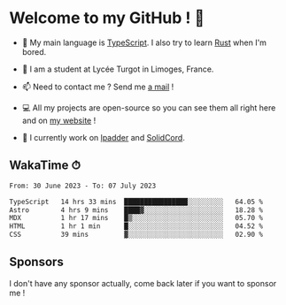 # Welcome to my GitHub ! 🌃

- 🔭 My main language is [TypeScript](https://www.typescriptlang.org/). I also try to learn [Rust](https://www.rust-lang.org/) when I'm bored. 

- 🌱 I am a student at Lycée Turgot in Limoges, France.

- 📫 Need to contact me ? Send me <a href="mailto:mikkel@milescode.dev">a mail</a> !

- 💻 All my projects are open-source so you can see them all right here and on <a href="https://www.vexcited.ml">my website</a> !

- 👀 I currently work on [lpadder](https://github.com/Vexcited/lpadder) and [SolidCord](https://github.com/Vexcited/SolidCord).

## WakaTime ⏱

<!--START_SECTION:waka-->

```txt
From: 30 June 2023 - To: 07 July 2023

TypeScript   14 hrs 33 mins  ████████████████░░░░░░░░░   64.05 %
Astro        4 hrs 9 mins    ████▓░░░░░░░░░░░░░░░░░░░░   18.28 %
MDX          1 hr 17 mins    █▒░░░░░░░░░░░░░░░░░░░░░░░   05.70 %
HTML         1 hr 1 min      █░░░░░░░░░░░░░░░░░░░░░░░░   04.52 %
CSS          39 mins         ▓░░░░░░░░░░░░░░░░░░░░░░░░   02.90 %
```

<!--END_SECTION:waka-->

## Sponsors

I don't have any sponsor actually, come back later if you want to sponsor me !
